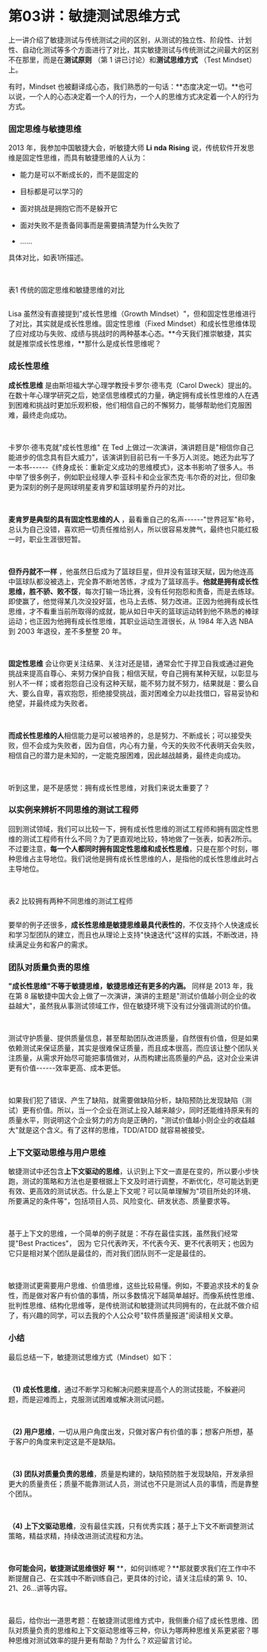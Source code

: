 # 第03讲：敏捷测试思维方式

上一讲介绍了敏捷测试与传统测试之间的区别，从测试的独立性、阶段性、计划性、自动化测试等多个方面进行了对比，其实敏捷测试与传统测试之间最大的区别不在那里，而是在**测试原则** （第 1 讲已讨论）和**测试思维方式** （Test Mindset）上。

有时，Mindset 也被翻译成心态，我们熟悉的一句话：**态度决定一切。**也可以说，一个人的心态决定着一个人的行为，一个人的思维方式决定着一个人的行为方式。

### 固定思维与敏捷思维

2013 年，我参加中国敏捷大会，听敏捷大师 **Li** **nda** **Rising** 说，传统软件开发思维是固定性思维，而具有敏捷思维的人认为：

* 能力是可以不断成长的，而不是固定的

* 目标都是可以学习的

* 面对挑战是拥抱它而不是躲开它

* 面对失败不是责备同事而是需要搞清楚为什么失败了

* ......

具体对比，如表1所描述。

<br />

表1 传统的固定思维和敏捷思维的对比


<Image alt="" src="https://s0.lgstatic.com/i/image3/M01/6A/6B/CgpOIF5VABOAd68zAADPIObDu-o184.png"/> 


<br />

Lisa 虽然没有直接提到"成长性思维（Growth Mindset）"，但和固定性思维进行了对比，其实就是成长性思维。固定性思维（Fixed Mindset）和成长性思维体现了应对成功与失败、成绩与挑战时的两种基本心态。**今天我们推崇敏捷，其实就是推崇成长性思维，**那什么是成长性思维呢？

### 成长性思维

**成长性思维** 是由斯坦福大学心理学教授卡罗尔·德韦克（Carol Dweck）提出的。在数十年心理学研究之后，她坚信思维模式的力量，确定拥有成长性思维的人在遇到困难和挑战时更加乐观积极，他们相信自己的不懈努力，能够帮助他们克服困难，最终走向成功。

<br />

卡罗尔·德韦克就"成长性思维" 在 Ted 上做过一次演讲，演讲题目是"相信你自己能进步的信念具有巨大威力"，该演讲到目前已有一千多万人浏览。她还为此写了一本书------《终身成长：重新定义成功的思维模式》，这本书影响了很多人。书中举了很多例子，例如职业经理人李·亚科卡和企业家杰克·韦尔奇的对比，但印象更为深刻的例子是网球明星麦肯罗和篮球明星乔丹的对比。

<br />

**麦肯罗是典型的具有固定性思维的人** ，最看重自己的名声------"世界冠军"称号，总认为自己没错，喜欢把一切责任推给别人，所以很容易发脾气，最终也只能红极一时，职业生涯很短暂。

<br />

**但乔丹就不一样** ，他虽然日后成为了篮球巨星，但并没有篮球天赋，因为他连高中篮球队都没被选上，完全靠不断地苦练，才成为了篮球高手。**他就是拥有成长性思维，胜不骄、败不馁**，每次打输一场比赛，没有任何抱怨和责备，而是去练球。即使赢了，他觉得某几次没投好篮，也马上去练、努力改进。正因为他拥有成长性思维，才不看重当前所取得的成就，能从如日中天的篮球运动转到他不熟悉的棒球运动；也正因为他拥有成长性思维，其职业运动生涯很长，从 1984 年入选 NBA 到 2003 年退役，差不多整整 20 年。

<br />

**固定性思维** 会让你更关注结果、关注对还是错，通常会忙于捍卫自我或通过避免挑战来提高自尊心、来努力保护自我；相信天赋，夸自己拥有某种天赋，以彰显与别人不一样；或者抱怨自己没有这种天赋，能不努力就不努力，结果就是：要么自大、要么自卑，喜欢抱怨，拒绝接受挑战，面对困难全力以赴找借口，容易妥协和绝望，并最终成为失败者。

<br />

**而成长性思维的人**相信能力是可以被培养的，总是努力、不断成长；可以接受失败，但不会成为失败者，因为自信，内心有力量，今天的失败不代表明天会失败，相信自己的潜力是未知的，一定能克服困难，因此越战越勇，最终走向成功。

<br />

听到这里，是不是感觉：拥有成长性思维，对我们来说太重要了？

### 以实例来辨析不同思维的测试工程师

回到测试领域，我们可以比较一下，拥有成长性思维的测试工程师和拥有固定性思维的测试工程师有什么不同？为了更直观地比较，特地做了一张表，如表2所示。不过要注意，**每一个人都同时拥有固定性思维和成长性思维**，只是在那个时刻，哪种思维占主导地位。我们说他是拥有成长性思维的人，是指他的成长性思维此时占主导地位。

<br />

表2 比较拥有两种不同思维的测试工程师


<Image alt="" src="https://s0.lgstatic.com/i/image3/M01/6A/6B/CgpOIF5VACOAZtJVAAdE1OSv9-s767.png"/> 


<br />

要举的例子还很多，**成长性思维是敏捷思维最具代表性的**，不仅支持个人快速成长和学习型团队的建立，而且也从理论上支持"快速迭代"这样的实践，不断改进，持续满足业务和客户的需求。

### **团队对质量负责的思维**

**"成长性思维"不等于敏捷思维，敏捷思维还有更多的内涵。** 同样是 2013 年，我在第 8 届敏捷中国大会上做了一次演讲，演讲的主题是"测试价值越小则企业的收益越大"，虽然我从事测试领域工作，但在敏捷环境下没有过分强调测试的价值。

<br />

测试守护质量、提供质量信息，甚至帮助团队改进质量，自然很有价值，但是如果依赖测试来保证质量，其实是很难保证质量，而且成本很高，而应该让整个团队关注质量，从需求开始尽可能把事情做对，从而构建出高质量的产品，这对企业来讲更有价值------效率更高、成本更低。

<br />

如果我们犯了错误、产生了缺陷，就需要做缺陷分析，缺陷预防比发现缺陷（测试）更有价值。所以，当一个企业在测试上投入越来越少，同时还能维持原来有的质量水平，则说明这个企业努力的方向是正确的，"测试价值越小则企业的收益越大"就是这个含义。有了这样的思维，TDD/ATDD 就容易被接受。

### 上下文驱动思维与用户思维

敏捷测试中还包含**上下文驱动的思维**，认识到上下文一直是在变的，所以要小步快跑，测试的策略和方法也是要根据上下文及时进行调整，不断优化，尽可能达到更有效、更高效的测试状态。什么是上下文呢？可以简单理解为"项目所处的环境、所要满足的条件等"，包括项目人员、风险变化、研发状态、质量要求等。

<br />

基于上下文的思维，一个简单的例子就是：不存在最佳实践，虽然我们经常提"Best Practices"， 因为 它只代表昨天，不代表今天、更不代表明天；也因为它只是相对某个团队是最佳的，而对我们团队则不一定是最佳的。

<br />

敏捷测试更需要用户思维、价值思维，这些比较易懂。例如，不要追求技术的复杂性，而是做对客户有价值的事情，所以多数情况下越简单越好。而像系统性思维、批判性思维、结构化思维等，是传统测试和敏捷测试共同拥有的，在此就不做介绍了，有兴趣的同学，可以去我的个人公众号"软件质量报道"阅读相关文章。

### 小结

最后总结一下，敏捷测试思维方式（Mindset）如下：

<br />

**（1) 成长性思维**，通过不断学习和解决问题来提高个人的测试技能，不躲避问题，而是迎难而上，克服测试困难或解决测试问题。

<br />

**（2) 用户思维**，一切从用户角度出发，只做对客户有价值的事；想客户所想，基于客户的角度来判定这是不是缺陷。

<br />

**（3) 团队对质量负责的思维**，质量是构建的，缺陷预防胜于发现缺陷，开发承担更大的质量责任；质量不能靠测试人员，测试也不只是测试人员的事情，而是靠整个团队。

<br />

**（4) 上下文驱动思维**，没有最佳实践，只有优秀实践；基于上下文不断调整测试策略，精益求精，持续改进测试流程和方法。

<br />

**你可能会问，敏捷测试思维很好** **啊** **，如何训练呢？**那就要求我们在工作中不断提醒自己、在实践中不断训练自己，更具体的讨论，请关注后续的第 9、10、21、26...讲等内容。

<br />

最后，给你出一道思考题：在敏捷测试思维方式中，我侧重介绍了成长性思维、团队对质量负责的思维和上下文驱动思维等三种，你认为哪两种思维关系更紧密？哪种思维对测试效率的提升更有帮助？为什么？欢迎留言讨论。

